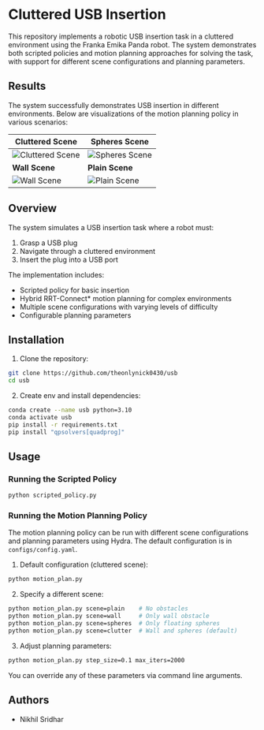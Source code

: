 # Cluttered USB Insertion

This repository implements a robotic USB insertion task in a cluttered environment using the Franka Emika Panda robot. The system demonstrates both scripted policies and motion planning approaches for solving the task, with support for different scene configurations and planning parameters.

## Results

The system successfully demonstrates USB insertion in different environments. Below are visualizations of the motion planning policy in various scenarios:

| Cluttered Scene | Spheres Scene |
|----------------|---------------|
| ![Cluttered Scene](assets/mp_clutter.gif) | ![Spheres Scene](assets/mp_spheres.gif) |
| **Wall Scene** | **Plain Scene** |
| ![Wall Scene](assets/mp_wall.gif) | ![Plain Scene](assets/mp_plain.gif) |

## Overview

The system simulates a USB insertion task where a robot must:
1. Grasp a USB plug
2. Navigate through a cluttered environment
3. Insert the plug into a USB port

The implementation includes:
- Scripted policy for basic insertion
- Hybrid RRT-Connect* motion planning for complex environments
- Multiple scene configurations with varying levels of difficulty
- Configurable planning parameters

## Installation

1. Clone the repository:
```bash
git clone https://github.com/theonlynick0430/usb
cd usb
```

2. Create env and install dependencies:
```bash
conda create --name usb python=3.10
conda activate usb
pip install -r requirements.txt
pip install "qpsolvers[quadprog]"
```
## Usage

### Running the Scripted Policy

```bash
python scripted_policy.py
```

### Running the Motion Planning Policy

The motion planning policy can be run with different scene configurations and planning parameters using Hydra. The default configuration is in `configs/config.yaml`.

1. Default configuration (cluttered scene):
```bash
python motion_plan.py
```

2. Specify a different scene:
```bash
python motion_plan.py scene=plain    # No obstacles
python motion_plan.py scene=wall     # Only wall obstacle
python motion_plan.py scene=spheres  # Only floating spheres
python motion_plan.py scene=clutter  # Wall and spheres (default)
```

3. Adjust planning parameters:
```bash
python motion_plan.py step_size=0.1 max_iters=2000
```

You can override any of these parameters via command line arguments.

## Authors

- Nikhil Sridhar 